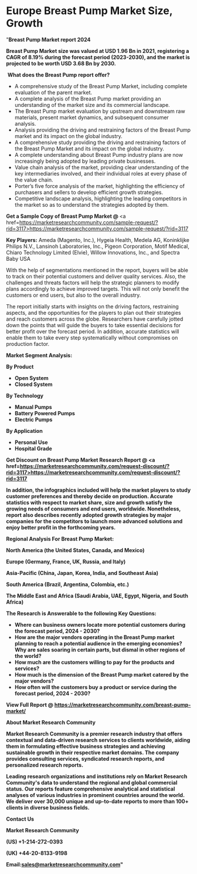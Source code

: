 # Europe Breast Pump Market Size, Growth
"<strong>Breast Pump Market report 2024</strong>

<strong>Breast Pump Market size was valued at USD 1.96 Bn in 2021, registering a CAGR of 8.19% during the forecast period (2023-2030), and the market is projected to be worth USD 3.68 Bn by 2030.</strong>

 <strong><b>What does the Breast Pump report offer?</b></strong>
<ul>
  <li>A comprehensive study of the Breast Pump Market, including complete evaluation of the parent market.</li>
  <li>A complete analysis of the Breast Pump market providing an understanding of the market size and its commercial landscape.</li>
  <li>The Breast Pump market evaluation by upstream and downstream raw materials, present market dynamics, and subsequent consumer analysis.</li>
  <li>Analysis providing the driving and restraining factors of the Breast Pump market and its impact on the global industry.</li>
  <li>A comprehensive study providing the driving and restraining factors of the Breast Pump Market and its impact on the global industry.</li>
  <li>A complete understanding about Breast Pump industry plans are now increasingly being adopted by leading private businesses.</li>
  <li>Value chain analysis of the market, providing clear understanding of the key intermediaries involved, and their individual roles at every phase of the value chain.</li>
  <li>Porter’s five force analysis of the market, highlighting the efficiency of purchasers and sellers to develop efficient growth strategies.</li>
  <li>Competitive landscape analysis, highlighting the leading competitors in the market so as to understand the strategies adopted by them.</li>
</ul>

<strong>Get a Sample Copy of Breast Pump Market @ </strong><a href=https://marketresearchcommunity.com/sample-request/?rid=3117><u>https://marketresearchcommunity.com/sample-request/?rid=3117</u></a>

<strong>Key Players:</strong> 
Ameda (Magento, Inc.), Hygeia Health, Medela AG, Koninklijke Philips N.V., Lansinoh Laboratories, Inc., Pigeon Corporation, Motif Medical, Chiaro Technology Limited (Elvie), Willow Innovations, Inc., and Spectra Baby USA

With the help of segmentations mentioned in the report, buyers will be able to track on their potential customers and deliver quality services. Also, the challenges and threats factors will help the strategic planners to modify plans accordingly to achieve improved targets. This will not only benefit the customers or end users, but also to the overall industry.

The report initially starts with insights on the driving factors, restraining aspects, and the opportunities for the players to plan out their strategies and reach customers across the globe. Researchers have carefully jotted down the points that will guide the buyers to take essential decisions for better profit over the forecast period. In addition, accurate statistics will enable them to take every step systematically without compromises on production factor.

<strong>Market Segment Analysis:</strong>


<strong><strong>By Product </strong></h4>
<ul>
 	<li>Open System</li>
 	<li>Closed System</li>
</ul>
<strong><strong>By Technology </strong></h4>
<ul>
 	<li>Manual Pumps</li>
 	<li>Battery Powered Pumps</li>
 	<li>Electric Pumps</li>
</ul>
<strong><strong>By Application </strong></h4>
<ul>
 	<li>Personal Use</li>
 	<li>Hospital Grade</li>
</ul>

<strong>Get Discount on Breast Pump Market Research Report @ </b></strong><a href=https://marketresearchcommunity.com/request-discount/?rid=3117><u>https://marketresearchcommunity.com/request-discount/?rid=3117</u></a>

In addition, the infographics included will help the market players to study customer preferences and thereby decide on production. Accurate statistics with respect to market share, size and growth satisfy the growing needs of consumers and end users, worldwide. Nonetheless, report also describes recently adopted growth strategies by major companies for the competitors to launch more advanced solutions and enjoy better profit in the forthcoming years.

<strong>Regional Analysis For Breast Pump Market:</strong>

<strong>North America</strong> (the United States, Canada, and Mexico)

<strong>Europe</strong> (Germany, France, UK, Russia, and Italy)

<strong>Asia-Pacific</strong> (China, Japan, Korea, India, and Southeast Asia)

<strong>South America</strong> (Brazil, Argentina, Colombia, etc.)

<strong>The Middle East and Africa</strong> (Saudi Arabia, UAE, Egypt, Nigeria, and South Africa)

<strong>The Research is Answerable to the following Key Questions:</strong>
<ul>
 	<li>Where can business owners locate more potential customers during the forecast period, 2024 - 2030?</li>
 	<li>How are the major vendors operating in the Breast Pump market planning to reach a potential audience in the emerging economies? Why are sales soaring in certain parts, but dismal in other regions of the world?</li>
 	<li>How much are the customers willing to pay for the products and services?</li>
 	<li>How much is the dimension of the Breast Pump market catered by the major vendors?</li>
 	<li>How often will the customers buy a product or service during the forecast period, 2024 - 2030?</li>
</ul>

<strong>View Full Report @</strong> <a href=https://marketresearchcommunity.com/breast-pump-market/>https://marketresearchcommunity.com/breast-pump-market/</a>

<strong>About Market Research Community</strong>

Market Research Community is a premier research industry that offers contextual and data-driven research services to clients worldwide, aiding them in formulating effective business strategies and achieving sustainable growth in their respective market domains. The company provides consulting services, syndicated research reports, and personalized research reports.

Leading research organizations and institutions rely on Market Research Community's data to understand the regional and global commercial status. Our reports feature comprehensive analytical and statistical analyses of various industries in prominent countries around the world. We deliver over 30,000 unique and up-to-date reports to more than 100+ clients in diverse business fields.

<strong>Contact Us</strong>

<strong>Market Research Community</strong>

(US) +1-214-272-0393

(UK) +44-20-8133-9198

<strong>Email:</strong>sales@marketresearchcommunity.com"
